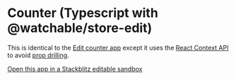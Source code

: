 # Counter (Typescript with @watchable/store-edit)

This is identical to the [Edit counter app](https://github.com/cefn/watchable/tree/main/apps/counter-react-ts-edit#readme) except it uses the [React Context API](https://react.dev/reference/react#context-hooks) to avoid [prop drilling](https://kentcdodds.com/blog/prop-drilling).

[Open this app in a Stackblitz editable sandbox](https://stackblitz.com/github/cefn/watchable/tree/main/apps/counter-react-ts-edit-context?file=src/ui.tsx)
